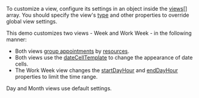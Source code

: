 To customize a view, configure its settings in an object inside the [views[]](/Documentation/ApiReference/UI_Components/dxScheduler/Configuration/views) array. You should specify the view's [type](/Documentation/ApiReference/UI_Components/dxScheduler/Configuration/views/#type) and other properties to override global view settings.

This demo customizes two views - Week and Work Week - in the following manner: 

* Both views [group appointments](/Demos/WidgetsGallery/Demo/Scheduler/GroupOrientation/) by [resources](/Demos/WidgetsGallery/Demo/Scheduler/Resources/).
* Both views use the [dateCellTemplate](/Documentation/ApiReference/UI_Components/dxScheduler/Configuration/views/#dateCellTemplate) to change the appearance of date cells.
* The Work Week view changes the [startDayHour](/Documentation/ApiReference/UI_Components/dxScheduler/Configuration/views/#startDayHour) and [endDayHour](/Documentation/ApiReference/UI_Components/dxScheduler/Configuration/views/#endDayHour) properties to limit the time range.

Day and Month views use default settings.
